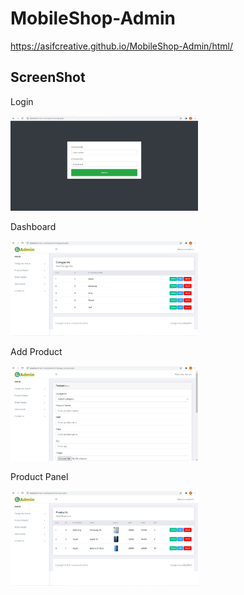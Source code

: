 # MobileShop-Admin

https://asifcreative.github.io/MobileShop-Admin/html/

## ScreenShot

Login

<img src="https://raw.githubusercontent.com/Asifcreative/MobileShop-Admin/main/html/images/login.PNG" alt="drawing" width="300"/>

Dashboard

<img src="https://raw.githubusercontent.com/Asifcreative/MobileShop-Admin/main/html/images/admin%20dashboard.PNG" alt="drawing" width="300"/>

Add Product

<img src="https://raw.githubusercontent.com/Asifcreative/MobileShop-Admin/main/html/images/product%20add.PNG" alt="drawing" width="300"/>

Product Panel

<img src="https://raw.githubusercontent.com/Asifcreative/MobileShop-Admin/main/html/images/product%20section.PNG" alt="drawing" width="300"/>
